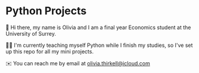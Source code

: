 # Python Projects

👋 Hi there, my name is Olivia and I am a final year Economics student at the University of Surrey. 

👩‍💻 I'm currently teaching myself Python while I finish my studies, so I've set up this repo for all my mini projects.

✉️ You can reach me by email at olivia.thirkell@icloud.com

